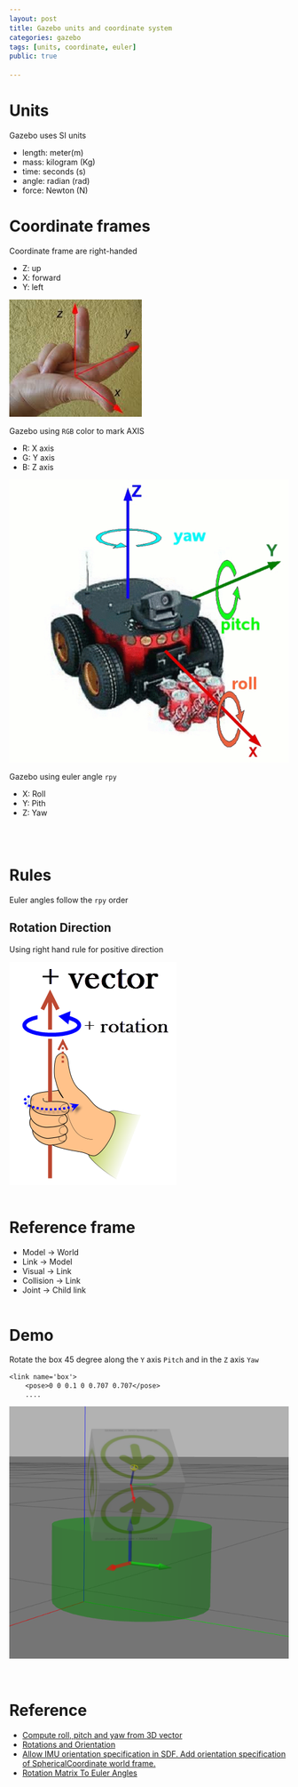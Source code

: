 ```yaml
---
layout: post
title: Gazebo units and coordinate system
categories: gazebo
tags: [units, coordinate, euler]
public: true

---
```


# Units
Gazebo uses SI units
- length: meter(m)
- mass: kilogram (Kg)
- time: seconds (s)
- angle: radian (rad)
- force: Newton (N)

# Coordinate frames
Coordinate frame are right-handed
- Z: up
- X: forward
- Y: left
  
![](/images/2019-11-05-07-29-06.png)

Gazebo using `RGB` color to mark AXIS

- R: X axis
- G: Y axis
- B: Z axis

![](/images/2019-11-05-06-27-30.png)

Gazebo using euler angle `rpy`

- X: Roll
- Y: Pith
- Z: Yaw

&nbsp;  
&nbsp;  
# Rules
Euler angles follow the `rpy` order

## Rotation Direction 
Using right hand rule for positive direction

![](/images/2019-11-05-07-04-20.png)
&nbsp;  
&nbsp;  
# Reference frame

- Model -> World
- Link -> Model
- Visual -> Link
- Collision -> Link
- Joint -> Child link
&nbsp;  
&nbsp;  
# Demo
Rotate the box 45 degree along the `Y` axis `Pitch` and in the `Z` axis `Yaw`
> 
```
<link name='box'>
    <pose>0 0 0.1 0 0.707 0.707</pose>
    ....
```
![](/images/2019-11-05-08-10-46.png)
&nbsp;  
&nbsp;  
# Reference
- [Compute roll, pitch and yaw from 3D vector](http://answers.gazebosim.org/question/22154/compute-roll-pitch-and-yaw-from-3d-vector/)
- [Rotations and Orientation](https://www.cs.utexas.edu/~theshark/courses/cs354/lectures/cs354-14.pdf)
- [Allow IMU orientation specification in SDF. Add orientation specification of SphericalCoordinate world frame.
](https://bitbucket.org/osrf/sdformat/pull-requests/284/allow-imu-orientation-specification-in-sdf/diff)
- [Rotation Matrix To Euler Angles](https://www.learnopencv.com/rotation-matrix-to-euler-angles/)